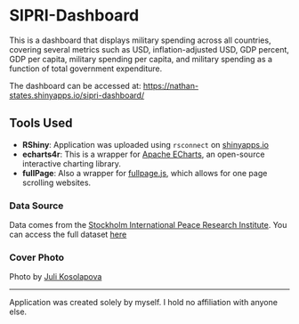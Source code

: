 # SIPRI-Dashboard

This is a dashboard that displays military spending across all countries, covering several metrics such as USD, inflation-adjusted USD, GDP percent, GDP per capita, military spending per capita, and military spending as a function of total government expenditure. 

The dashboard can be accessed at: https://nathan-states.shinyapps.io/sipri-dashboard/

## Tools Used 

* **RShiny**: Application was uploaded using `rsconnect` on [shinyapps.io](https://www.shinyapps.io/)
* **echarts4r**: This is a wrapper for [Apache ECharts](https://echarts.apache.org/en/index.html), an open-source interactive charting library. 
* **fullPage**: Also a wrapper for [fullpage.js](https://alvarotrigo.com/fullPage/), which allows for one page scrolling websites. 

### Data Source 

Data comes from the [Stockholm International Peace Research Institute](https://www.sipri.org/). You can access the full dataset [here](https://milex.sipri.org/sipri)

### Cover Photo

Photo by [Juli Kosolapova](https://unsplash.com/@yuli_superson)

---

Application was created solely by myself. I hold no affiliation with anyone else. 
